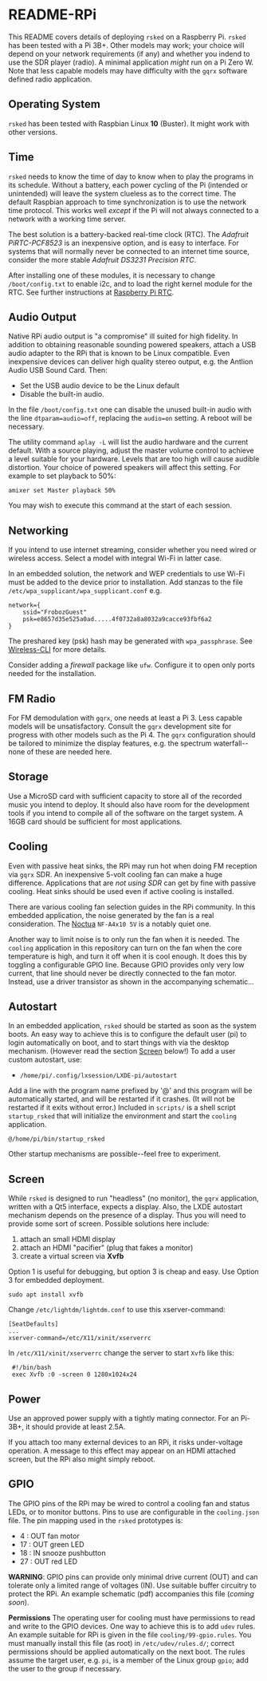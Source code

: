 # README-RPi

This README covers details of deploying `rsked` on a Raspberry Pi.
`rsked` has been tested with a Pi 3B+. Other models may work; your
choice will depend on your network requirements (if any) and whether
you indend to use the SDR player (radio). A minimal application 
*might* run on a Pi Zero W. Note that less capable models may have
difficulty with the `gqrx` software defined radio application.

## Operating System

`rsked` has been tested with Raspbian Linux **10** (Buster). It might
work with other versions. 


## Time

`rsked` needs to know the time of day to know when to play the
programs in its schedule.  Without a battery, each power cycling of
the Pi (intended or unintended) will leave the system clueless as to
the correct time.  The default Raspbian approach to time
synchronization is to use  the network time protocol. This works well
*except* if the Pi will not always connected to a network with a working
time server.

The best solution is a battery-backed real-time clock (RTC).
The *Adafruit PiRTC-PCF8523* is an inexpensive option, and is easy to
interface.  For systems that will normally never be connected to an
internet time source, consider the more stable 
*Adafruit DS3231 Precision RTC*.

After installing one of these modules, it is necessary to change
`/boot/config.txt` to enable i2c, and to load the right kernel module
for the RTC.  See further instructions at
[Raspberry Pi RTC](https://pimylifeup.com/raspberry-pi-rtc/).


## Audio Output

Native RPi audio output is "a compromise" ill suited for high
fidelity.  In addition to obtaining reasonable sounding powered
speakers, attach a USB audio adapter to the RPi that is known to be Linux
compatible. Even inexpensive devices can deliver high quality stereo
output,  e.g. the Antlion Audio USB Sound Card. Then:

- Set the USB audio device to be the Linux default
- Disable the built-in audio.

In the file `/boot/config.txt` one can disable the unused built-in
audio with the line `dtparam=audio=off`, replacing the `audio=on`
setting. A reboot will be necessary.

The utility command `aplay -L` will list the audio hardware and the
current default. With a source playing, adjust the master volume
control to achieve a level suitable for your hardware. Levels that are
too high will cause audible distortion. Your choice of powered speakers will
affect this setting. For example to set playback to 50%:

```
amixer set Master playback 50%
```

You may wish to execute this command at the start of each session.

## Networking

If you intend to use internet streaming, consider whether you
need wired or wireless access. Select a model with integral Wi-Fi
in latter case.

In an embedded solution, the network and WEP credentials to use
Wi-Fi must be added to the device prior to installation. Add
stanzas to the file `/etc/wpa_supplicant/wpa_supplicant.conf`
e.g. 

```
network={
	ssid="FrobozGuest"
	psk=e8657d35e525a0ad.....4f0732a8a8032a9cacce93fbf6a2
}
```

The preshared key (psk) hash may be generated with `wpa_passphrase`. See
[Wireless-CLI](https://www.raspberrypi.org/documentation/configuration/wireless/wireless-cli.md)
for more details.

Consider adding a *firewall* package like `ufw`. Configure it to
open only ports needed for the installation.

## FM Radio

For FM demodulation with `gqrx`, one needs at least a Pi 3.  Less
capable models will be unsatisfactory.  Consult the `gqrx` development
site for progress with other models such as the Pi 4.  The `gqrx`
configuration should be tailored to minimize the display features,
e.g. the spectrum waterfall--none of these are needed here.


## Storage

Use a MicroSD card with sufficient capacity to store all of the
recorded music you intend to deploy.   It should also have
room for the development tools if you intend to compile all of the
software on the target system.
A 16GB card should be sufficient for most applications.


## Cooling

Even with passive heat sinks, the RPi may run hot when doing FM
reception via `gqrx` SDR.  An inexpensive 5-volt cooling fan can make
a huge difference.  Applications that are *not using SDR* can get by
fine with passive cooling.  Heat sinks should be used even if active
cooling is installed.

There are various cooling fan selection guides
in the RPi community. In this embedded application, the noise
generated by the fan is a real consideration.  The
[Noctua](https://noctua.at/en/products/fan/nf-a4x10-5v)
`NF-A4x10 5V` is a notably quiet one.

Another way to limit noise is to only run the fan when it is needed.
The `cooling` application in this repository can turn on the fan when 
the core temperature is high, and turn it off when it is cool enough.
It does this by toggling a configurable GPIO line.
Because GPIO provides only very low current, that line should never be directly
connected to the fan motor. Instead, use a driver transistor
as shown in the accompanying schematic...


## Autostart

In an embedded application, `rsked` should be started as soon as the
system boots.  An easy way to achieve this is to configure the default
user (pi) to login automatically on boot, and to start things with via
the desktop mechanism. (However read the section [Screen](#Screen) below!)
To add a user custom autostart, use:

-  `/home/pi/.config/lxsession/LXDE-pi/autostart`

Add a line with the program name prefixed by '@' and this program will
be automatically started, and will be restarted if it crashes. (It
will not be restarted if it exits without error.)  Included in
`scripts/` is a shell script `startup_rsked` that will initialize the
environment and start the `cooling` application.

```
@/home/pi/bin/startup_rsked
```

Other startup mechanisms are possible--feel free to experiment.

## Screen

While `rsked` is designed to run "headless" (no monitor), the `gqrx`
application, written with a Qt5 interface, expects a display. 
Also, the LXDE autostart mechanism depends on the presence of a display.
Thus you will need to provide some sort of screen.
Possible solutions here include:

1. attach an small HDMI display
2. attach an HDMI "pacifier" (plug that fakes a monitor)
3. create a virtual screen via **Xvfb**

Option 1 is useful for debugging, but option 3 is cheap and easy.
Use Option 3 for embedded deployment.

```
sudo apt install xvfb
```

Change `/etc/lightdm/lightdm.conf` to use this xserver-command:
```
[SeatDefaults]
...
xserver-command=/etc/X11/xinit/xserverrc
```

In `/etc/X11/xinit/xserverrc` change the server to start
`Xvfb` like this:


```
 #!/bin/bash
 exec Xvfb :0 -screen 0 1280x1024x24
```


## Power

Use an approved power supply with a tightly mating connector.
For an Pi-3B+, it should provide at least 2.5A.

If you attach too many external devices to an RPi, it risks under-voltage
operation.  A message to this effect may appear on an HDMI attached screen,
but the RPi also might simply reboot.


## GPIO

The GPIO pins of the RPi may be wired to control a cooling fan
and status LEDs, or to monitor buttons.
Pins to use are configurable in the `cooling.json` file.
The pin mapping used in the `rsked` prototypes is:

- 4 : OUT fan motor 
- 17 : OUT green LED
- 18 : IN snooze pushbutton
- 27 : OUT red LED

**WARNING**: GPIO pins can provide only minimal drive current (OUT) and can
tolerate only a limited range of voltages (IN). Use suitable buffer
circuitry to protect the RPi. An example schematic (pdf) accompanies
this file (*coming soon*).

**Permissions** The operating user for cooling must have permissions
to read and write to the GPIO devices. One way to achieve this is to
add `udev` rules.  An example suitable for RPi is given in the file
`cooling/99-gpio.rules`.  You must manually install this file (as root)
in `/etc/udev/rules.d/`; correct permissions should be applied
automatically on the next boot. The rules assume the target user, e.g.
`pi`, is a member of the Linux group `gpio`; add the user to the
group if necessary.
